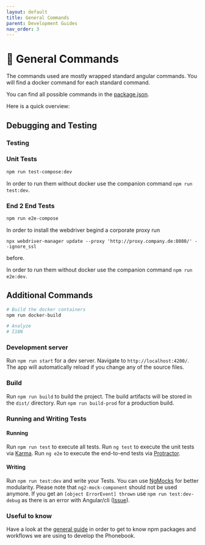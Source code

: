 ```yaml
---
layout: default
title: General Commands
parent: Development Guides
nav_order: 3
---
```


# :pencil: General Commands

The commands used are mostly wrapped standard angular commands. You will find a docker command for each standard command.

You can find all possible commands in the [package.json](https://github.com/T-Systems-MMS/phonebook/blob/master/Phonebook.Frontend/package.json`).

Here is a quick overview:

## **Debugging and Testing**

### **Testing**

### **Unit Tests**

```bash
npm run test-compose:dev
```

In order to run them without docker use the companion command `npm run test:dev`.

### **End 2 End Tests**

```bash
npm run e2e-compose
```

In order to install the webdriver begind a corporate proxy run 

`npx webdriver-manager update --proxy 'http://proxy.company.de:8080/' --ignore_ssl` 

before.

In order to run them without docker use the companion command `npm run e2e:dev`.

## **Additional Commands**

```bash
# Build the docker containers
npm run docker-build

# Analyze
# I18N
```

### **Development server**

Run `npm run start` for a dev server. Navigate to `http://localhost:4200/`. The app will automatically reload if you change any of the source files.

### **Build**

Run `npm run build` to build the project. The build artifacts will be stored in the `dist/` directory. Run `npm run build-prod` for a production build.

### **Running and Writing Tests**

#### **Running**

Run `npm run test` to execute all tests.
Run `ng test` to execute the unit tests via [Karma](https://karma-runner.github.io).
Run `ng e2e` to execute the end-to-end tests via [Protractor](http://www.protractortest.org/).

#### **Writing**

Run `npm run test:dev` and write your Tests.
You can use [NgMocks](https://www.npmjs.com/package/ng-mocks) for better modularity. Please note that `ng2-mock-component` should not be used anymore.
If you get an `[object ErrorEvent] thrown` use `npm run test:dev-debug` as there is an error with Angular/cli ([Issue](https://github.com/angular/angular-cli/issues/7296)).

### **Useful to know**

Have a look at the [general guide](/docs/development-guides/general-guide) in order to get to know npm packages and workflows we are using to develop the Phonebook.

